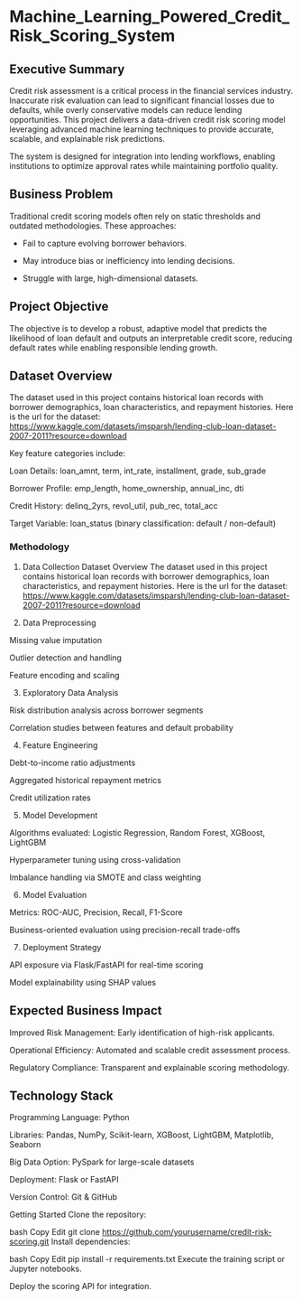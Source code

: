 # Machine_Learning_Powered_Credit_Risk_Scoring_System
## Executive Summary
Credit risk assessment is a critical process in the financial services industry. Inaccurate risk evaluation can lead to significant financial losses due to defaults, while overly conservative models can reduce lending opportunities.
This project delivers a data-driven credit risk scoring model leveraging advanced machine learning techniques to provide accurate, scalable, and explainable risk predictions.

The system is designed for integration into lending workflows, enabling institutions to optimize approval rates while maintaining portfolio quality.

## Business Problem
Traditional credit scoring models often rely on static thresholds and outdated methodologies. These approaches:

- Fail to capture evolving borrower behaviors.

- May introduce bias or inefficiency into lending decisions.

- Struggle with large, high-dimensional datasets.

## Project Objective
The objective is to develop a robust, adaptive model that predicts the likelihood of loan default and outputs an interpretable credit score, reducing default rates while enabling responsible lending growth.

## Dataset Overview
The dataset used in this project contains historical loan records with borrower demographics, loan characteristics, and repayment histories.
Here is the url for the dataset: https://www.kaggle.com/datasets/imsparsh/lending-club-loan-dataset-2007-2011?resource=download

Key feature categories include:

Loan Details: loan_amnt, term, int_rate, installment, grade, sub_grade

Borrower Profile: emp_length, home_ownership, annual_inc, dti

Credit History: delinq_2yrs, revol_util, pub_rec, total_acc

Target Variable: loan_status (binary classification: default / non-default)

### Methodology
1. Data Collection
Dataset Overview
The dataset used in this project contains historical loan records with borrower demographics, loan characteristics, and repayment histories.
Here is the url for the dataset: https://www.kaggle.com/datasets/imsparsh/lending-club-loan-dataset-2007-2011?resource=download

2. Data Preprocessing

Missing value imputation

Outlier detection and handling

Feature encoding and scaling

3. Exploratory Data Analysis

Risk distribution analysis across borrower segments

Correlation studies between features and default probability

4. Feature Engineering

Debt-to-income ratio adjustments

Aggregated historical repayment metrics

Credit utilization rates

5. Model Development

Algorithms evaluated: Logistic Regression, Random Forest, XGBoost, LightGBM

Hyperparameter tuning using cross-validation

Imbalance handling via SMOTE and class weighting

6. Model Evaluation

Metrics: ROC-AUC, Precision, Recall, F1-Score

Business-oriented evaluation using precision-recall trade-offs

7. Deployment Strategy

API exposure via Flask/FastAPI for real-time scoring

Model explainability using SHAP values

## Expected Business Impact
Improved Risk Management: Early identification of high-risk applicants.

Operational Efficiency: Automated and scalable credit assessment process.

Regulatory Compliance: Transparent and explainable scoring methodology.

## Technology Stack
Programming Language: Python

Libraries: Pandas, NumPy, Scikit-learn, XGBoost, LightGBM, Matplotlib, Seaborn

Big Data Option: PySpark for large-scale datasets

Deployment: Flask or FastAPI

Version Control: Git & GitHub

Getting Started
Clone the repository:

bash
Copy
Edit
git clone https://github.com/yourusername/credit-risk-scoring.git
Install dependencies:

bash
Copy
Edit
pip install -r requirements.txt
Execute the training script or Jupyter notebooks.

Deploy the scoring API for integration.

